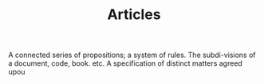 ---
title: Articles
letter: A
permalink: "/definitions/articles.html"
body: 1. A connected series of propositions; a system of rules. The subdi-visions
  of a document, code, book. etc. A specification of distinct matters agreed upou
published_at: '2018-07-07'
source: Black's Law Dictionary
layout: post
---